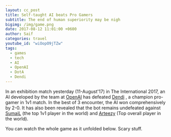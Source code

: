 ```yaml
---
layout: cc_post
title: Self-taught AI beats Pro Gamers 
subtitle: The end of human superiority may be nigh
bigimg: /img/game.png
date: 2017-08-12 11:01:00 +0600
author: Saif
categories: travel
youtube_id: "wiOopO9jTZw"
tags: 
  - games
  - tech
  - AI
  - OpenAI
  - DotA
  - Dendi
---
```


In an exhibition match yesterday (11-August'17) in The International 2017, an AI developed by the team at [OpenAI](https://openai.com) has defeated [Dendi](http://wiki.teamliquid.net/dota2/Dendi) , a champion pro-gamer in 1v1 match.  In the best of 3 encounter, the AI won comprehensively by 2-0.  It has also been revealed that the bot remains undefeated against [SumaiL](http://wiki.teamliquid.net/dota2/SumaiL) (the top 1v1 player in the world) and [Arteezy](http://wiki.teamliquid.net/dota2/Arteezy) (Top overall player in the world).

You can watch the whole game as it unfolded below. Scary stuff.
